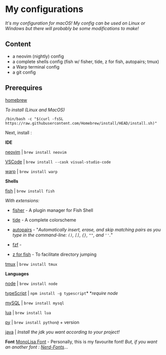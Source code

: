 # My configurations
*It's my configuration for macOS!
My config can be used on Linux or Windows but there will probably be some modifications to make!*

## Content
- a neovim (nightly) config
- a complete shells config (fish w/ fisher, tide, z for fish, autopairs; tmux)
- a Warp terminal config
- a git config

## Prerequires

 [homebrew](brew.sh)

*To install (Linux and MacOS)*

`/bin/bash -c "$(curl -fsSL https://raw.githubusercontent.com/Homebrew/install/HEAD/install.sh)"`

Next, install :

**IDE**

[neovim](https://neovim.io/) | `brew install neovim`

[VSCode](https://code.visualstudio.com/) | `brew install --cask visual-studio-code`

[warp](https://warp.dev/) | `brew install warp`


**Shells**

[fish](https://fishshell.com) | `brew install fish`

*With extensions:*

- [fisher](https://github.com/jorgebucaran/fisher) - A plugin manager for Fish Shell

- [tide](https://github.com/IlanCosman/tide) - A complete colorscheme

- [autopairs](https://github.com/jorgebucaran/autopair.fish) - "*Automatically insert, erase, and skip matching pairs as you type in the command-line: `()`, `[]`, `{}`, `""`, and `''`.*"

- [fzf](https://github.com/junegunn/fzf#installation) -

- [z for fish](https://github.com/jethrokuan/z) - To facilitate directory jumping

[tmux](https://github.com/tmux/tmux/wiki) | `brew install tmux`

**Languages**

[node](https://nodejs.org/) | `brew install node`

[typeScript](https://www.typescriptlang.org/) | `npm install -g typescript`*
**require node*

[mySQL](https://www.mysql.com/) | `brew install mysql `

[lua](https://www.lua.org/) | `brew install lua`

[py](https://www.python.org/) | `brew install python@` + version

[java](https://www.java.com/fr/) | *Install the jdk you want according to your project!*


**Font**
[MonoLisa Font](https://www.monolisa.dev/) - Personally, this is my favourite font!
*But, if you want an another font : [Nerd-Fonts](https://github.com/ryanoasis/nerd-fonts)*...


